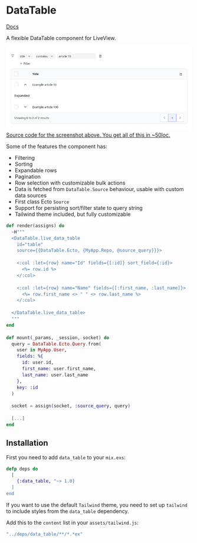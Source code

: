 # DataTable

[Docs](https://hexdocs.pm/data_table/DataTable.html)

A flexible DataTable component for LiveView.

![Screenshot of simple DataTable usage](screenshot.png "Simple DataTable usage")
[Source code for the screenshot above. You get all of this in ~50loc.](https://github.com/hansihe/data_table/blob/main/example/lib/example_web/live/articles.ex)

Some of the features the component has:
* Filtering
* Sorting
* Expandable rows
* Pagination
* Row selection with customizable bulk actions
* Data is fetched from `DataTable.Source` behaviour, usable with custom data sources
* First class Ecto `Source`
* Support for persisting sort/filter state to query string
* Tailwind theme included, but fully customizable

```elixir
def render(assigns) do
  ~H"""
  <DataTable.live_data_table
    id="table"
    source={{DataTable.Ecto, {MyApp.Repo, @source_query}}}>

    <:col :let={row} name="Id" fields={[:id]} sort_field={:id}>
      <%= row.id %>
    </:col>

    <:col :let={row} name="Name" fields={[:first_name, :last_name]}>
      <%= row.first_name <> " " <> row.last_name %>
    </:col>

  </DataTable.live_data_table>
  """
end

def mount(_params, _session, socket) do
  query = DataTable.Ecto.Query.from(
    user in MyApp.User,
    fields: %{
      id: user.id,
      first_name: user.first_name,
      last_name: user.last_name
    },
    key: :id
  )

  socket = assign(socket, :source_query, query)

  [...]
end
```

## Installation
First you need to add `data_table` to your `mix.exs`:

```elixir
defp deps do
  [
    {:data_table, "~> 1.0}
  ]
end
```

If you want to use the default `Tailwind` theme, you need to set up `tailwind` to include styles
from the `data_table` dependency.

Add this to the `content` list in your `assets/tailwind.js`:
```js
"../deps/data_table/**/*.*ex"
```
